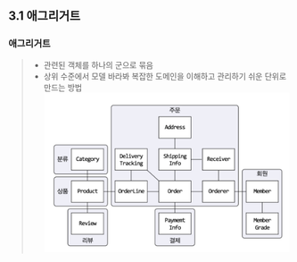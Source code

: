 ## 3.1 애그리거트

### 애그리거트 
> * 관련된 객체를 하나의 군으로 묶음
> * 상위 수준에서 모델 바라봐 복잡한 도메인을 이해하고 관리하기 쉬운 단위로 만드는 방법
	![복잡한 모델 관리 기준되는 애그리거트](https://github.com/rigyeonghong/FunDDD/blob/main/rigyeong/CH3/image/Pasted%20image%2020240211182015.png)